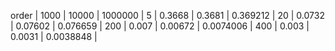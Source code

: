 order | 1000 | 10000 | 1000000 | 
5 | 0.3668 | 0.3681 | 0.369212 | 
20 | 0.0732 | 0.07602 | 0.076659 | 
200 | 0.007 | 0.00672 | 0.0074006 | 
400 | 0.003 | 0.0031 | 0.0038848 | 
